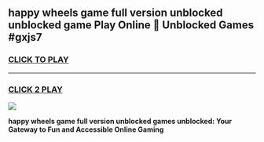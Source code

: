 
## happy wheels game full version unblocked unblocked game Play Online 👋 Unblocked Games #gxjs7
<h3>
<a href="https://premium.freeplayer.one?title=happy_wheels_game_full_version_unblocked&ref=21F">CLICK TO PLAY</a></h3>
<hr>

<h3>
<a href="https://premium.freeplayer.one?title=happy_wheels_game_full_version_unblocked&ref=21F">CLICK 2 PLAY</a>
  
</h3>

<a href="https://premium.freeplayer.one?title=happy_wheels_game_full_version_unblocked&ref=21F/"><img src="https://clearcache.store/games.png"></a>


**happy wheels game full version unblocked games unblocked: Your Gateway to Fun and Accessible Online Gaming**
